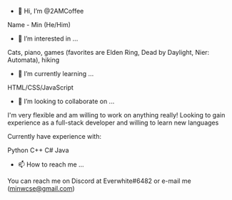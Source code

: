- 👋 Hi, I’m @2AMCoffee

Name - Min (He/Him)

- 👀 I’m interested in ...

Cats, piano, games (favorites are Elden Ring, Dead by Daylight, Nier: Automata), hiking

- 🌱 I’m currently learning ...

HTML/CSS/JavaScript

- 💞️ I’m looking to collaborate on ...
 
I'm very flexible and am willing to work on anything really! Looking to gain experience as a full-stack developer and willing to learn new languages

Currently have experience with:

Python
C++
C#
Java

- 📫 How to reach me ...

You can reach me on Discord at Everwhite#6482 or e-mail me (minwcse@gmail.com)

<!---
2AMCoffee/2AMCoffee is a ✨ special ✨ repository because its `README.md` (this file) appears on your GitHub profile.
You can click the Preview link to take a look at your changes.
--->
